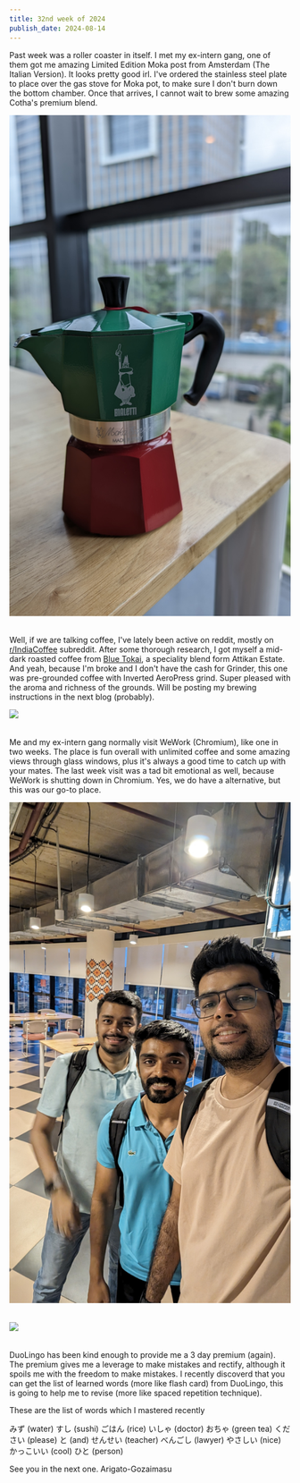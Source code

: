 ```yaml
---
title: 32nd week of 2024
publish_date: 2024-08-14
---
```


Past week was a roller coaster in itself. I met my ex-intern gang, one of them got me amazing Limited Edition Moka post from Amsterdam (The Italian Version). It looks pretty good irl. I've ordered the stainless steel plate to place over the gas stove for Moka pot, to make sure I don't burn down the bottom chamber. Once that arrives, I cannot wait to brew some amazing Cotha's premium blend. 

<img src="images/moka-pot.jpg"><br/><br/>

Well, if we are talking coffee, I've lately been active on reddit, mostly on [r/IndiaCoffee][india-coffee] subreddit. After some thorough research, I got myself a mid-dark roasted coffee from [Blue Tokai][bt], a speciality blend form Attikan Estate. And yeah, because I'm broke and I don't have the cash for Grinder, this one was pre-grounded coffee with Inverted AeroPress grind. Super pleased with the aroma and richness of the grounds. Will be posting my brewing instructions in the next blog (probably). 

<img src="images/blue-tokai-attikan-estate-aeropress.jpg"><br/><br/>

Me and my ex-intern gang normally visit WeWork (Chromium), like one in two weeks. The place is fun overall with unlimited coffee and some amazing views through glass windows, plus it's always a good time to catch up with your mates. The last week visit was a tad bit emotional as well, because WeWork is shutting down in Chromium. Yes, we do have a alternative, but this was our go-to place. 

<img src="images/gm-intern-last-day-chromium.jpg"><br/><br/>

<img src="images/chromium-view.jpg"><br/><br/>

DuoLingo has been kind enough to provide me a 3 day premium (again). The premium gives me a leverage to make mistakes and rectify, although it spoils me with the freedom to make mistakes. I recently discoverd that you can get the list of learned words (more like flash card) from DuoLingo, this is going to help me to revise (more like spaced repetition technique).

These are the list of words which I mastered recently

みず (water)
すし (sushi)
ごはん (rice)
いしゃ (doctor)
おちゃ (green tea)
ください (please)
と (and)
せんせい (teacher)
べんごし (lawyer)
やさしい (nice)
かっこいい (cool)
ひと (person)

See you in the next one. Arigato-Gozaimasu


[india-coffee]: https://www.reddit.com/r/IndiaCoffee/
[bt]: https://www.reddit.com/r/IndiaCoffee/




